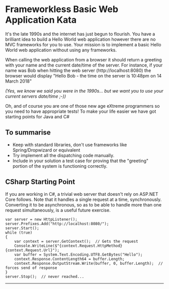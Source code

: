 # Frameworkless Basic Web Application Kata

It's the late 1990s and the internet has just begun to flourish. You have a brilliant idea to build a Hello World web application however there are no MVC frameworks for you to use. Your mission is to implement a basic Hello World web application without using any frameworks. 

When calling the web application from a browser it should return a greeting with your name and the current date/time of the server. For instance, if your name was Bob when hitting the web server (http://localhost:8080) the browser would display "Hello Bob - the time on the server is 10:48pm on 14 March 2018" 

_(Yes, we know we said you were in the 1990s... but we want you to use your current servers date/time ;-))_

Oh, and of course you are one of those new age eXtreme programmers so you need to have appropriate tests! To make your life easier we have got starting points for Java and C#  

## To summarise 

* Keep with standard libraries, don't use frameworks like Spring/Dropwizard or equivalent  
* Try implement all the dispatching code manually.  
* Include in your solution a test case for proving that the "greeting" portion of the system is functioning correctly.  

## CSharp Starting Point

If you are working in C#, a trivial web server that doesn't rely on
ASP.NET Core follows. Note that it handles a single request at a time,
synchronously. Converting it to be asynchronous, so as to be able to handle
more than one request simultaneously, is a useful future exercise.

~~~
var server = new HttpListener();
server.Prefixes.Add("http://localhost:8080/");
server.Start();
while (true)
{
    var context = server.GetContext();  // Gets the request
    Console.WriteLine($"{context.Request.HttpMethod} {context.Request.Url}");
    var buffer = System.Text.Encoding.UTF8.GetBytes("Hello");
    context.Response.ContentLength64 = buffer.Length;
    context.Response.OutputStream.Write(buffer, 0, buffer.Length);  // forces send of response
}
server.Stop();  // never reached...
~~~

----------------------------------------------------------------------

